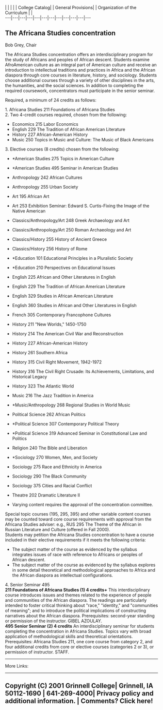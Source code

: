 |  |  | |  | College Catalog|  | General Provisions|  | Organization of the
Curriculum |  |  
---|---|---|---|---|---|---|---|---|---|---|---  
  
## The Africana Studies concentration

Bob Grey, Chair  
  
The Africana Studies concentration offers an interdisciplinary program for the
study of Africans and peoples of African descent. Students examine
AfroAmerican culture as an integral part of American culture and receive an
introduction to intellectual traditions and practices in Africa and the
African diaspora through core courses in literature, history, and sociology.
Students choose additional courses through a variety of other disciplines in
the arts, the humanities, and the social sciences. In addition to completing
the required coursework, concentrators must participate in the senior seminar.  
  
Required, a minimum of 24 credits as follows:  
  
1\. Africana Studies 211 Foundations of Africana Studies  
2\. Two 4-credit courses required, chosen from the following:

  * Economics 215 Labor Economics
  * English 229 The Tradition of African American Literature 
  * History 227 African-American History 
  * Music 250 Topics in Music and Culture: The Music of Black Americans

3\. Elective courses (8 credits) chosen from the following:

  * *American Studies 275 Topics in American Culture 
  * *American Studies 495 Seminar in American Studies 
  * Anthropology 242 African Cultures 
  * Anthropology 255 Urban Society 
  * Art 195 African Art 
  * Art 253 Exhibition Seminar: Edward S. Curtis-Fixing the Image of the Native American 
  * Classics/Anthropology/Art 248 Greek Archaeology and Art
  * Classics/Anthropology/Art 250 Roman Archaeology and Art 
  * Classics/History 255 History of Ancient Greece 
  * Classics/History 256 History of Rome 
  * *Education 101 Educational Principles in a Pluralistic Society 
  * *Education 210 Perspectives on Educational Issues 
  * English 225 African and Other Literatures in English 
  * English 229 The Tradition of African American Literature 
  * English 329 Studies in African American Literature 
  * English 360 Studies in African and Other Literatures in English 
  * French 305 Contemporary Francophone Cultures 
  * History 211 "New Worlds," 1450-1750 
  * History 214 The American Civil War and Reconstruction 
  * History 227 African-American History 
  * History 261 Southern Africa 
  * History 315 Civil Right Movement, 1942-1972 
  * History 316 The Civil Right Crusade: Its Achievements, Limitations, and Historical Legacy 
  * History 323 The Atlantic World
  * Music 216 The Jazz Tradition in America 
  * *Music/Anthropology 268 Regional Studies in World Music 
  * Political Science 262 African Politics 
  * *Political Science 307 Contemporary Political Theory 
  * *Political Science 319 Advanced Seminar in Constitutional Law and Politics 
  * Religion 240 The Bible and Liberation
  * *Sociology 270 Women, Men, and Society 
  * Sociology 275 Race and Ethnicity in America 
  * Sociology 290 The Black Community 
  * Sociology 375 Cities and Racial Conflict 
  * Theatre 202 Dramatic Literature II

* Varying content requires the approval of the concentration committee.   
  
Special topic courses (195, 295, 395) and other variable content courses may
be counted toward core course requirements with approval from the Africana
Studies adviser: e.g., RUS 295 The Theme of the African in Russian Literature
and Culture (offered in Fall 2000).  
Students may petition the Africana Studies concentration to have a course
included in their elective requirements if it meets the following criteria:

  * The subject matter of the course as evidenced by the syllabus integrates issues of race with reference to Africans or peoples of African descent. 
  * The subject matter of the course as evidenced by the syllabus explores in some detail theoretical and methodological approaches to Africa and the African diaspora as intellectual configurations.

4\. Senior Seminar 495  
**211 Foundations of Africana Studies (1) 4 credits+** This interdisciplinary
course introduces issues and themes related to the experience of people and
communities of the African diaspora. The readings are particularly intended to
foster critical thinking about "race," "identity," and "communities of
meaning"; and to introduce the political implications of constructing
narratives about the African diaspora. Prerequisites: second-year standing or
permission of the instructor. GIBEL AZOULAY.  
**495 Senior Seminar (2) 4 credits** An interdisciplinary seminar for students
completing the concentration in Africana Studies. Topics vary with broad
application of methodological skills and theoretical orientations.
Prerequisites: Africana Studies 211, one core course from category 2, and four
additional credits from core or elective courses (categories 2 or 3), or
permission of instructor. STAFF.

* * *

More Links:  
  
* * *

Copyright (C) 2001 Grinnell College| Grinnell, IA 50112-1690 | 641-269-4000|
Privacy policy and additional information. | Comments? Click here!  
---

